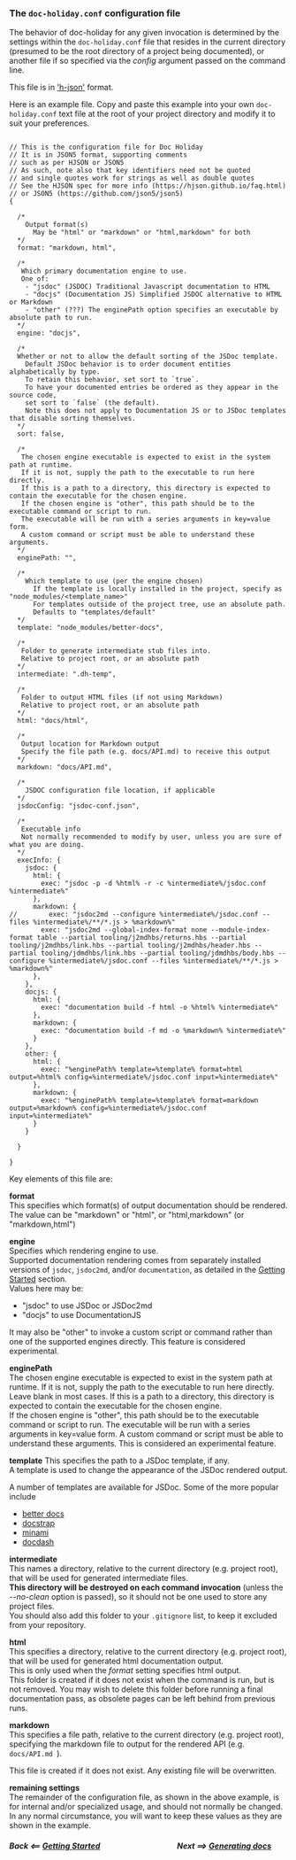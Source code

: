
### The `doc-holiday.conf` configuration file

The behavior of doc-holiday for any given invocation is determined
by the settings within the `doc-holiday.conf` file that resides in the 
current directory (presumed to be the root directory of a project being 
documented), or another file if so specified via the _config_ argument passed on the command line.

This file is in ['h-json'](https://hjson.github.io) format.

Here is an example file.  Copy and paste this example into your own `doc-holiday.conf`
text file at the root of your project directory and modify it to suit your preferences.
```json5

// This is the configuration file for Doc Holiday
// It is in JSON5 format, supporting comments
// such as per HJSON or JSON5
// As such, note also that key identifiers need not be quoted
// and single quotes work for strings as well as double quotes
// See the HJSON spec for more info (https://hjson.github.io/faq.html)
// or JSON5 (https://github.com/json5/json5)
{

  /*
    Output format(s)
      May be "html" or "markdown" or "html,markdown" for both
  */
  format: "markdown, html",

  /*
   Which primary documentation engine to use.
   One of:
    - "jsdoc" (JSDOC) Traditional Javascript documentation to HTML
    - "docjs" (Documentation JS) Simplified JSDOC alternative to HTML or Markdown
    - "other" (???) The enginePath option specifies an executable by absolute path to run.
  */
  engine: "docjs",

  /*
  Whether or not to allow the default sorting of the JSDoc template.
    Default JSDoc behavior is to order document entities alphabetically by type.
    To retain this behavior, set sort to `true`.
    To have your documented entries be ordered as they appear in the source code,
    set sort to `false` (the default).
    Note this does not apply to Documentation JS or to JSDoc templates that disable sorting themselves.
  */
  sort: false,

  /*
   The chosen engine executable is expected to exist in the system path at runtime.
   If it is not, supply the path to the executable to run here directly.
   If this is a path to a directory, this directory is expected to contain the executable for the chosen engine.
   If the chosen engine is "other", this path should be to the executable command or script to run.
   The executable will be run with a series arguments in key=value form.
   A custom command or script must be able to understand these arguments.
  */
  enginePath: "",

  /*
    Which template to use (per the engine chosen)
      If the template is locally installed in the project, specify as "node_modules/<template_name>"
      For templates outside of the project tree, use an absolute path.
      Defaults to "templates/default"
  */
  template: "node_modules/better-docs",

  /*
   Folder to generate intermediate stub files into.
   Relative to project root, or an absolute path
  */
  intermediate: ".dh-temp",

  /*
   Folder to output HTML files (if not using Markdown)
   Relative to project root, or an absolute path
  */
  html: "docs/html",

  /*
   Output location for Markdown output
   Specify the file path (e.g. docs/API.md) to receive this output
  */
  markdown: "docs/API.md",

  /*
    JSDOC configuration file location, if applicable
  */
  jsdocConfig: "jsdoc-conf.json",

  /*
   Executable info
   Not normally recommended to modify by user, unless you are sure of what you are doing.
  */
  execInfo: {
    jsdoc: {
      html: {
        exec: "jsdoc -p -d %html% -r -c %intermediate%/jsdoc.conf %intermediate%"
      },
      markdown: {
//        exec: "jsdoc2md --configure %intermediate%/jsdoc.conf --files %intermediate%/**/*.js > %markdown%"
        exec: "jsdoc2md --global-index-format none --module-index-format table --partial tooling/j2mdhbs/returns.hbs --partial tooling/j2mdhbs/link.hbs --partial tooling/j2mdhbs/header.hbs --partial tooling/jdmdhbs/link.hbs --partial tooling/jdmdhbs/body.hbs --configure %intermediate%/jsdoc.conf --files %intermediate%/**/*.js > %markdown%"
      },
    },
    docjs: {
      html: {
        exec: "documentation build -f html -o %html% %intermediate%"
      },
      markdown: {
        exec: "documentation build -f md -o %markdown% %intermediate%"
      }
    },
    other: {
      html: {
        exec: "%enginePath% template=%template% format=html output=%html% config=%intermediate%/jsdoc.conf input=%intermediate%"
      },
      markdown: {
        exec: "%enginePath% template=%template% format=markdown output=%markdown% config=%intermediate%/jsdoc.conf input=%intermediate%"
      }
    }

  }

}
```
Key elements of this file are:

__format__  
This specifies which format(s) of output documentation should be rendered.  
The value can be "markdown" or "html", or "html,markdown" (or "markdown,html")

__engine__  
Specifies which rendering engine to use.  
Supported documentation rendering comes from separately installed
versions of `jsdoc`, `jsdoc2md`, and/or `documentation`, as detailed
in the [Getting Started](Getting_Started) section.  
Values here may be:
- "jsdoc" to use JSDoc or JSDoc2md
- "docjs" to use DocumentationJS

It may also be "other" to invoke a custom script or command rather than
one of the supported engines directly.  This feature is considered experimental.

__enginePath__  
The chosen engine executable is expected to exist in the system path at runtime.
If it is not, supply the path to the executable to run here directly.
Leave blank in most cases.
If this is a path to a directory, this directory is expected to contain the executable for the chosen engine.   
If the chosen engine is "other", this path should be to the executable command or script to run.
The executable will be run with a series arguments in key=value form.
A custom command or script must be able to understand these arguments.
This is considered an experimental feature.

__template__
This specifies the path to a JSDoc template, if any.  
A template is used to change the appearance of the JSDoc rendered
output.

A number of templates are available for JSDoc.  Some of the more popular include

- [better docs](https://github.com/SoftwareBrothers/better-docs)
- [docstrap](https://docstrap.github.io/docstrap/)
- [minami](https://github.com/Nijikokun/minami)
- [docdash](http://clenemt.github.io/docdash/)

__intermediate__  
This names a directory, relative to the current directory (e.g. project root),
that will be used for generated intermediate files.   
__This directory will be destroyed on each command invocation__ (unless the _--no-clean_ option is passed), so 
it should not be one used to store any project files.  
You should also add this folder to your `.gitignore` list, to keep it excluded
from your repository.

__html__  
This specifies a directory, relative to the current directory (e.g. project root),
that will be used for generated html documentation output.  
This is only used when the _format_ setting specifies html output.  
This folder is created if it does not exist when the command is run, but
is not removed.  You may wish to delete this folder before running a final
documentation pass, as obsolete pages can be left behind from previous runs.

__markdown__  
This specifies a file path, relative to the current directory (e.g. project root),
specifying the markdown file to output for the rendered API (e.g. `docs/API.md `).

This file is created if it does not exist. Any existing file will be
overwritten.

__remaining settings__  
The remainder of the configuration file, as shown in the above example,
is for internal and/or specialized usage, and should not normally be changed.
In any normal circumstance, you will want to keep these values as they are shown
in the example.


##### Back <==  [Getting Started](Getting_Started) &nbsp;&nbsp;&nbsp;&nbsp;&nbsp;&nbsp;&nbsp;&nbsp;&nbsp;&nbsp;&nbsp;&nbsp;&nbsp;&nbsp;&nbsp;&nbsp;&nbsp;&nbsp;&nbsp;&nbsp;&nbsp;&nbsp;&nbsp;&nbsp;&nbsp;&nbsp;&nbsp;&nbsp;&nbsp;&nbsp;&nbsp;&nbsp;&nbsp;&nbsp;&nbsp;&nbsp;&nbsp;&nbsp;&nbsp;&nbsp; Next  ==>  [Generating docs](generating)



